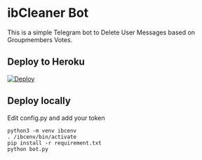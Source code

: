 # ibCleaner Bot

This is a simple Telegram bot to Delete User Messages based on Groupmembers Votes.


## Deploy to Heroku

[![Deploy](https://www.herokucdn.com/deploy/button.svg)](https://heroku.com/deploy?template=https://github.com/harikrishnapisharody/imdbclean)


## Deploy locally

Edit config.py and add your token


```
python3 -m venv ibcenv
. /ibcenv/bin/activate
pip install -r requirement.txt
python bot.py
```

